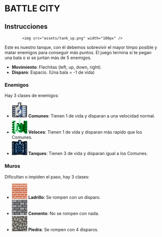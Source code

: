 # BATTLE CITY 

## Instrucciones


            <img src="assets/tank_up.png" width="100px" /> 
Este es nuestro tanque, con él debemos sobrevivir el mayor timpo posible y matar enemigos para conseguir más puntos.
El juego termina si te pegan una bala o si se juntan más de 5 enemigos.
* **Movimiento**: Flechitas (left, up, down, right).
* **Disparo**: Espacio. (Una bala = -1 de vida)

### Enemigos
  Hay 3 clases de enemigos:
  
  * <img src="assets/enemy_up.png" width="50px" />  **Comunes**: Tienen 1 de vida y disparan a una velocidad normal.
  * <img src="assets/enemy2_up.png" width="50px" /> **Veloces**: Tienen 1 de vida y disparan más rapido que los Comunes.
  * <img src="assets/enemy3_up.png" width="50px" /> **Tanques**: Tienen 3 de vida y disparan igual a los Comunes.
 
 ### Muros
  Dificultan o impiden el paso, hay 3 clases:
  
  *  <img src="assets/brick.png" width="50px" />  **Ladrillo**: Se rompen con un disparo. 
  *  <img src="assets/muro.png" width="50px" />   **Cemento**: No se rompen con nada. 
  *  <img src="assets/piedra.png" width="50px" /> **Piedra**: Se rompen con 4 disparos.
  

